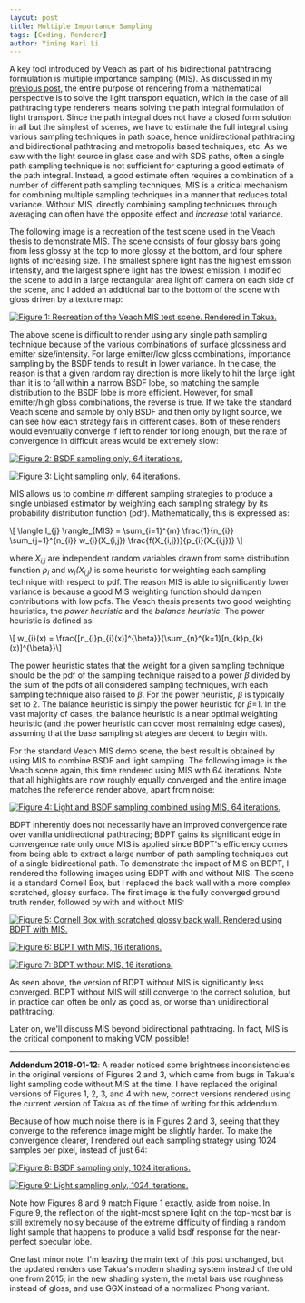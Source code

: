 ```yaml
---
layout: post
title: Multiple Importance Sampling
tags: [Coding, Renderer]
author: Yining Karl Li
---
```


A key tool introduced by Veach as part of his bidirectional pathtracing formulation is multiple importance sampling (MIS). As discussed in my [previous post](), the entire purpose of rendering from a mathematical perspective is to solve the light transport equation, which in the case of all pathtracing type renderers means solving the path integral formulation of light transport. Since the path integral does not have a closed form solution in all but the simplest of scenes, we have to estimate the full integral using various sampling techniques in path space, hence unidirectional pathtracing and bidirectional pathtracing and metropolis based techniques, etc. As we saw with the light source in glass case and with SDS paths, often a single path sampling technique is not sufficient for capturing a good estimate of the path integral. Instead, a good estimate often requires a combination of a number of different path sampling techniques; MIS is a critical mechanism for combining multiple sampling techniques in a manner that reduces total variance. Without MIS, directly combining sampling techniques through averaging can often have the opposite effect and *increase* total variance.

The following image is a recreation of the test scene used in the Veach thesis to demonstrate MIS. The scene consists of four glossy bars going from less glossy at the top to more glossy at the bottom, and four sphere lights of increasing size. The smallest sphere light has the highest emission intensity, and the largest sphere light has the lowest emission. I modified the scene to add in a large rectangular area light off camera on each side of the scene, and I added an additional bar to the bottom of the scene with gloss driven by a texture map:

[![Figure 1: Recreation of the Veach MIS test scene. Rendered in Takua.]({{site.url}}/content/images/2015/Feb/preview/veach.bdpt.jpg)]({{site.url}}/content/images/2015/Feb/veach.bdpt.png)

The above scene is difficult to render using any single path sampling technique because of the various combinations of surface glossiness and emitter size/intensity. For large emitter/low gloss combinations, importance sampling by the BSDF tends to result in lower variance. In the case, the reason is that a given random ray direction is more likely to hit the large light than it is to fall within a narrow BSDF lobe, so matching the sample distribution to the BSDF lobe is more efficient. However, for small emitter/high gloss combinations, the reverse is true. If we take the standard Veach scene and sample by only BSDF and then only by light source, we can see how each strategy fails in different cases. Both of these renders would eventually converge if left to render for long enough, but the rate of convergence in difficult areas would be extremely slow:

[![Figure 2: BSDF sampling only, 64 iterations.]({{site.url}}/content/images/2015/Feb/preview/veach_bsdfsample.bdpt.jpg)]({{site.url}}/content/images/2015/Feb/veach_bsdfsample.bdpt.png)

[![Figure 3: Light sampling only, 64 iterations.]({{site.url}}/content/images/2015/Feb/preview/veach_lightsample.bdpt.jpg)]({{site.url}}/content/images/2015/Feb/veach_lightsample.bdpt.png)

MIS allows us to combine *m* different sampling strategies to produce a single unbiased estimator by weighting each sampling strategy by its probability distribution function (pdf). Mathematically, this is expressed as:

<div>\[ \langle I_{j} \rangle_{MIS} = \sum_{i=1}^{m} \frac{1}{n_{i}} \sum_{j=1}^{n_{i}} w_{i}(X_{i,j}) \frac{f(X_{i,j})}{p_{i}(X_{i,j})} \]</div>

where *X<sub>i,j</sub>* are independent random variables drawn from some distribution function *p<sub>i</sub>* and *w<sub>i</sub>(X<sub>i,j</sub>)* is some heuristic for weighting each sampling technique with respect to pdf. The reason MIS is able to significantly lower variance is because a good MIS weighting function should dampen contributions with low pdfs. The Veach thesis presents two good weighting heuristics, the *power heuristic* and the *balance heuristic*. The power heuristic is defined as:

<div>\[ w_{i}(x) = \frac{[n_{i}p_{i}(x)]^{\beta}}{\sum_{n}^{k=1}[n_{k}p_{k}(x)]^{\beta}}\]</div>

The power heuristic states that the weight for a given sampling technique should be the pdf of the sampling technique raised to a power *β* divided by the sum of the pdfs of all considered sampling techniques, with each sampling technique also raised to *β*. For the power heuristic, *β* is typically set to 2. The balance heuristic is simply the power heuristic for *β*=1. In the vast majority of cases, the balance heuristic is a near optimal weighting heuristic (and the power heuristic can cover most remaining edge cases), assuming that the base sampling strategies are decent to begin with.

For the standard Veach MIS demo scene, the best result is obtained by using MIS to combine BSDF and light sampling. The following image is the Veach scene again, this time rendered using MIS with 64 iterations. Note that all highlights are now roughly equally converged and the entire image matches the reference render above, apart from noise:

[![Figure 4: Light and BSDF sampling combined using MIS, 64 iterations.]({{site.url}}/content/images/2015/Feb/preview/veach_bothsample.bdpt.jpg)]({{site.url}}/content/images/2015/Feb/veach_bothsample.bdpt.png)

BDPT inherently does not necessarily have an improved convergence rate over vanilla unidirectional pathtracing; BDPT gains its significant edge in convergence rate only once MIS is applied since BDPT's efficiency comes from being able to extract a large number of path sampling techniques out of a single bidirectional path. To demonstrate the impact of MIS on BDPT, I rendered the following images using BDPT with and without MIS. The scene is a standard Cornell Box, but I replaced the back wall with a more complex scratched, glossy surface. The first image is the fully converged ground truth render, followed by with and without MIS:

[![Figure 5: Cornell Box with scratched glossy back wall. Rendered using BDPT with MIS.]({{site.url}}/content/images/2015/Feb/preview/gloss_groundtruth.jpg)]({{site.url}}/content/images/2015/Feb/gloss_groundtruth.png)

[![Figure 6: BDPT with MIS, 16 iterations.]({{site.url}}/content/images/2015/Feb/preview/gloss_mis.bdpt.jpg)]({{site.url}}/content/images/2015/Feb/gloss_mis.bdpt.png)

[![Figure 7: BDPT without MIS, 16 iterations.]({{site.url}}/content/images/2015/Feb/preview/gloss_nomis.bdpt.jpg)]({{site.url}}/content/images/2015/Feb/gloss_nomis.bdpt.png)

As seen above, the version of BDPT without MIS is significantly less converged. BDPT without MIS will still converge to the correct solution, but in practice can often be only as good as, or worse than unidirectional pathtracing.

Later on, we'll discuss MIS beyond bidirectional pathtracing. In fact, MIS is the critical component to making VCM possible!

---

**Addendum 2018-01-12**: A reader noticed some brightness inconsistencies in the original versions of Figures 2 and 3, which came from bugs in Takua's light sampling code without MIS at the time.
I have replaced the original versions of Figures 1, 2, 3, and 4 with new, correct versions rendered using the current version of Takua as of the time of writing for this addendum.

Because of how much noise there is in Figures 2 and 3, seeing that they converge to the reference image might be slightly harder.
To make the convergence clearer, I rendered out each sampling strategy using 1024 samples per pixel, instead of just 64:

[![Figure 8: BSDF sampling only, 1024 iterations.]({{site.url}}/content/images/2015/Feb/preview/veach_bsdfsample.bdpt.hq.jpg)]({{site.url}}/content/images/2015/Feb/veach_bsdfsample.bdpt.hq.png)

[![Figure 9: Light sampling only, 1024 iterations.]({{site.url}}/content/images/2015/Feb/preview/veach_lightsample.bdpt.hq.jpg)]({{site.url}}/content/images/2015/Feb/veach_lightsample.bdpt.hq.png)

Note how Figures 8 and 9 match Figure 1 exactly, aside from noise.
In Figure 9, the reflection of the right-most sphere light on the top-most bar is still extremely noisy because of the extreme difficulty of finding a random light sample that happens to produce a valid bsdf response for the near-perfect specular lobe.

One last minor note: I'm leaving the main text of this post unchanged, but the updated renders use Takua's modern shading system instead of the old one from 2015; in the new shading system, the metal bars use roughness instead of gloss, and use GGX instead of a normalized Phong variant.
